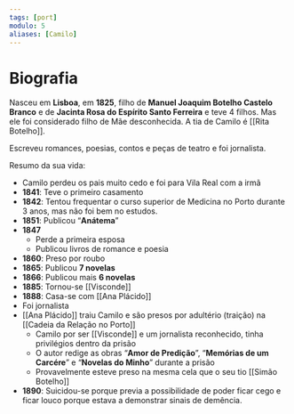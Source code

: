 ```yaml
---
tags: [port]
modulo: 5
aliases: [Camilo]
---
```


# Biografia

Nasceu em **Lisboa**, em **1825**, filho de **Manuel Joaquim Botelho Castelo Branco** e de **Jacinta Rosa do Espírito Santo Ferreira** e teve 4 filhos. Mas ele foi considerado filho de Mãe desconhecida. A tia de Camilo é [[Rita Botelho]].

Escreveu romances, poesias, contos e peças de teatro e foi jornalista.

Resumo da sua vida:
- Camilo perdeu os pais muito cedo e foi para Vila Real com a irmã
- **1841**: Teve o primeiro casamento
- **1842**: Tentou frequentar o curso superior de Medicina no Porto durante 3 anos, mas não foi bem no estudos.
- **1851**: Publicou “**Anátema**”
- **1847**
	- Perde a primeira esposa
	- Publicou livros de romance e poesia
- **1860**: Preso por roubo
- **1865**: Publicou **7 novelas**
- **1866**: Publicou mais **6 novelas**
- **1885**: Tornou-se [[Visconde]]
- **1888**: Casa-se com [[Ana Plácido]]
- Foi jornalista
- [[Ana Plácido]] traiu Camilo e são presos por adultério (traição) na [[Cadeia da Relação no Porto]]
	- Camilo por ser [[Visconde]] e um jornalista reconhecido, tinha privilégios dentro da prisão
	- O autor redige as obras “**Amor de Predição**”, “**Memórias de um Carcére**” e “**Novelas do Minho**” durante a prisão
	- Provavelmente esteve preso na mesma cela que o seu tio [[Simão Botelho]]
- **1890**: Suicidou-se porque previa a possibilidade de poder ficar cego e ficar louco porque estava a demonstrar sinais de demência.
